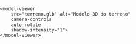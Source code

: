# <!DOCTYPE html>
<html lang="pt-BR">
<head>
    <meta charset="UTF-8">
    <meta name="viewport" content="width=device-width, initial-scale=1.0">
    <title>Visualizador Topográfico 3D</title>
    <style>
        body, html { margin: 0; padding: 0; width: 100%; height: 100%; }
        model-viewer { width: 100%; height: 100%; --poster-color: #f0f0f0; background-color: #f8f9fa; }
    </style>
</head>
<body>
    <script type="module" src="https://ajax.googleapis.com/ajax/libs/model-viewer/3.4.0/model-viewer.min.js"></script>

    <model-viewer
        src="terreno.glb" alt="Modelo 3D do terreno"
        camera-controls
        auto-rotate
        shadow-intensity="1">
    </model-viewer>
</body>
</html>
